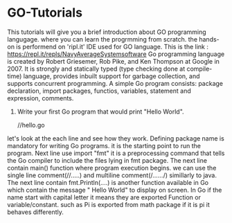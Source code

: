 # GO-Tutorials
This tutorials will give you a brief introduction about GO programming langugage. where you can learn the progrmming from scratch. 
the hands-on is performend on 'ripl.it' IDE used for GO language. This is the link : https://repl.it/repls/NavyAverageSystemsoftware
Go programming language is created by Robert Griesemer, Rob Pike, and Ken Thompson at Google in 2007. It is strongly and statically typed (type checking done at compile-time) language, provides inbuilt support for garbage collection, and supports concurrent programming.
A simple Go program consists: package declaration, import packages, functios, variables, statement and expression, comments.

1) Write your first Go program that would print "Hello World".

    //hello.go
    
 let's look at the each line and see how they work.
Defining package name is mandatory for writing Go programs. it is the starting point to run the program. Next line use import "fmt" it      is a preprocessing command that tells the Go compiler to include the files lying in fmt package.
The next line contain main() function where program execution begins. we can use the single line comment(//.....) and multiline comment(/*......*/) simillarly to java.
The next line contain fmt.Println(....) is another function available in Go which contain the message " Hello World" to display on       screen.
In Go if the name start with capital letter it means they are exported Function or variable/constant. such as Pi is exported from math package if it is pi it behaves differently.
